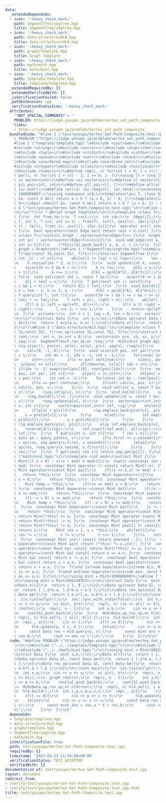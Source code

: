 ```yaml
---
data:
  _extendedDependsOn:
  - icon: ':heavy_check_mark:'
    path: SegmentTree/segtree.hpp
    title: SegmentTree/segtree.hpp
  - icon: ':heavy_check_mark:'
    path: data-structure/HLD.hpp
    title: data-structure/HLD.hpp
  - icon: ':heavy_check_mark:'
    path: graph/template.hpp
    title: Graph Template
  - icon: ':heavy_check_mark:'
    path: math/mint.hpp
    title: math/mint.hpp
  - icon: ':heavy_check_mark:'
    path: template/template.hpp
    title: template/template.hpp
  _extendedRequiredBy: []
  _extendedVerifiedWith: []
  _isVerificationFailed: false
  _pathExtension: cpp
  _verificationStatusIcon: ':heavy_check_mark:'
  attributes:
    '*NOT_SPECIAL_COMMENTS*': ''
    PROBLEM: https://judge.yosupo.jp/problem/vertex_set_path_composite
    links:
    - https://judge.yosupo.jp/problem/vertex_set_path_composite
  bundledCode: "#line 1 \"test/yosupo/Vertex-Set-Path-Composite.test.cpp\"\n#define\
    \ PROBLEM \"https://judge.yosupo.jp/problem/vertex_set_path_composite\"\r\n\r\n\
    #line 1 \"template/template.hpp\"\n#include <iostream>\r\n#include <cmath>\r\n\
    #include <string>\r\n#include <vector>\r\n#include <algorithm>\r\n#include <utility>\r\
    \n#include <tuple>\r\n#include <cstdint>\r\n#include <cstdio>\r\n#include <map>\r\
    \n#include <queue>\r\n#include <set>\r\n#include <stack>\r\n#include <deque>\r\
    \n#include <unordered_map>\r\n#include <unordered_set>\r\n#include <bitset>\r\n\
    #include <cctype>\r\n#include <climits>\r\n#include <functional>\r\n#include <cassert>\r\
    \n#include <numeric>\r\n#define rep(i, n) for(int i = 0; i < (n); i++)\r\n#define\
    \ per(i, n) for(int i = (n) - 1; i >= 0; i--)\r\nusing ll = long long;\r\n#define\
    \ vi vector<int>\r\n#define vvi vector<vi>\r\n#define vl vector<ll>\r\n#define\
    \ pii pair<int, int>\r\n#define pll pair<ll, ll>\r\n#define all(a) (a).begin(),\
    \ (a).end()\r\n#define rall(a) (a).rbegin(), (a).rend()\r\nconstexpr int mod =\
    \ 1000000007;\r\nusing namespace std;\r\ntemplate<class T, class U>\r\nbool chmax(T\
    \ &a, const U &b){ return a < b ? (a = b, 1) : 0; }\r\ntemplate<class T, class\
    \ U>\r\nbool chmin(T &a, const U &b){ return a > b ? (a = b, 1) : 0; }\n#line\
    \ 4 \"test/yosupo/Vertex-Set-Path-Composite.test.cpp\"\n\r\n#line 2 \"graph/template.hpp\"\
    \n\r\n/**\r\n * @brief Graph Template\r\n*/\r\ntemplate <class T>\r\nstruct Edge\
    \ {\r\n  int from,to;\r\n  T cost;\r\n  int idx;\r\n  Edge(){};\r\n  Edge(int\
    \ f, int t, T c=1, int i=-1) : from(f), to(t), cost(c), idx(i){}\r\n  Edge(int\
    \ t) : to(t), from(-1), cost(1), idx(-1){}\r\n  operator int() const{ return to;\
    \ }\r\n  bool operator<(const Edge &e){ return cost < e.cost; }\r\n};\r\ntemplate\
    \ <class T>\r\nstruct Graph : vector<vector<Edge<T>>> {\r\n  Graph(){}\r\n  Graph(const\
    \ int &n) : vector<vector<Edge<T>>>(n){}\r\n  void add_edge(int a, int b, T c=1,\
    \ int i=-1){\r\n    (*this)[a].push_back({ a, b, c, i });\r\n  }\r\n};\r\nusing\
    \ graph = Graph<int>;\n#line 1 \"SegmentTree/segtree.hpp\"\ntemplate <class T,\
    \ T(*op)(const T&,const T&), T(*e)()>\r\nstruct SegmentTree {\r\n  SegmentTree(const\
    \ int _n) : n(_n){\r\n    while((1 << log) < n) log++;\r\n    len = 1 << log;\r\
    \n    d.resize(len * 2, e());\r\n  }\r\n  void update(int k, const T &x){\r\n\
    \    assert(0 <= k && k < n);\r\n    k += len;\r\n    d[k] = x;\r\n    while(k\
    \ > 1){\r\n      k >>= 1;\r\n      d[k] = op(d[k*2], d[k*2+1]);\r\n    }\r\n \
    \ }\r\n  void set(const int i, const T &x){\r\n    assert(0 <= i && i < n);\r\n\
    \    d[i + len] = x;\r\n  }\r\n  T get(const int i) const{\r\n    assert(0 <=\
    \ i && i < n);\r\n    return d[i + len];\r\n  }\r\n  void build(){\r\n    for(int\
    \ k = len - 1; k >= 1; k--)\r\n      d[k] = op(d[2*k], d[2*k+1]);\r\n  }\r\n \
    \ T query(int l, int r){\r\n    assert(0 <= l && l <= r && r <= n);\r\n    l +=\
    \ len; r += len;\r\n    T left = e(), right = e();\r\n    while(l < r){\r\n  \
    \    if(l & 1) left = op(left, d[l++]);\r\n      if(r & 1) right = op(d[--r],\
    \ right);\r\n      l >>= 1; r >>= 1;\r\n    }\r\n    return op(left, right);\r\
    \n  }\r\n  private:\r\n  int n = 1, log = 0, len = 0;\r\n  vector<T> d;\r\n};\r\
    \n\r\n/*\r\nstruct Data {\r\n  int a;\r\n};\r\nData op(const Data &a, const Data\
    \ &b){\r\n  return { min(a.a, b.a) };\r\n}\r\nData e(){\r\n  return { 0 };\r\n\
    }\r\n*/\n#line 3 \"data-structure/HLD.hpp\"\n\r\ntemplate <class T, T(*op)(const\
    \ T&,const T&), T(*rev_op)(const T&,const T&), T(*e)()>\r\nstruct HLD {\r\n  graph\
    \ root;\r\n  int n, in_cnt = 0;\r\n  vector<int> pre, sh, sz, p;\r\n  SegmentTree<T,op,e>\
    \ seg;\r\n  SegmentTree<T,rev_op,e> rseg;\r\n  HLD(const graph &g) : root(g),\
    \ n(g.size()), pre(n), sh(n), sz(n), p(n), seg(n), rseg(n){\r\n    size(0, -1);\r\
    \n    calc(0, -1, 0);\r\n  }\r\n  void size(int pos, int par){\r\n    sz[pos]\
    \ = 1;\r\n    int mx = -1, idx = -1, cnt = -1;\r\n    for(const int &x : root[pos]){\r\
    \n      cnt++;\r\n      if(x == par) continue;\r\n      size(x, pos);\r\n    \
    \  sz[pos] += sz[x];\r\n      if(chmax(mx, sz[x])) idx = cnt;\r\n    }\r\n   \
    \ if(idx != -1) swap(root[pos][0], root[pos][idx]);\r\n  }\r\n  void calc(int\
    \ pos, int par, int v){\r\n    p[pos] = in_cnt++;\r\n    sh[pos] = v;\r\n    pre[pos]\
    \ = par;\r\n    int cnt = -1;\r\n    for(const int &x : root[pos]){\r\n      cnt++;\r\
    \n      if(x == par) continue;\r\n      if(cnt) calc(x, pos, x);\r\n      else\
    \ calc(x, pos, v);\r\n    }\r\n  }\r\n  void set(int u, const T &x){\r\n    seg.set(p[u],\
    \ x);\r\n    rseg.set(p[u], x);\r\n  }\r\n  void build(){\r\n    seg.build();\r\
    \n    rseg.build();\r\n  }\r\n\r\n  void update(int u, const T &x){\r\n    seg.update(p[u],\
    \ x);\r\n    rseg.update(p[u], x);\r\n  }\r\n  vector<pair<int,int>> query_path(int\
    \ u, int v){\r\n    vector<pair<int,int>> lef, rig;\r\n    while(sh[u] != sh[v]){\r\
    \n      if(p[u] < p[v]){\r\n        rig.emplace_back(p[sh[v]], p[v]);\r\n    \
    \    v = pre[sh[v]];\r\n      }\r\n      else{\r\n        lef.emplace_back(p[u],\
    \ p[sh[u]]);\r\n        u = pre[sh[u]];\r\n      }\r\n    }\r\n    if(p[u] < p[v])\
    \ rig.emplace_back(p[u], p[v]);\r\n    else lef.emplace_back(p[u], p[v]);\r\n\
    \    reverse(all(rig));\r\n    lef.insert(lef.end(), all(rig));\r\n    return\
    \ lef;\r\n  }\r\n  T query(int u, int v){\r\n    T res = e();\r\n    for(const\
    \ auto &x : query_path(u, v)){\r\n      if(x.first <= x.second){\r\n        res\
    \ = op(res, seg.query(x.first, x.second+1));\r\n      }else{\r\n        res =\
    \ op(res, rseg.query(x.second, x.first+1));\r\n      }\r\n    }\r\n    return\
    \ res;\r\n  }\r\n  T get(const int i){ return seg.get(p[i]); }\r\n};\n#line 2\
    \ \"math/mint.hpp\"\n\r\ntemplate <int mod>\r\nstruct Mint {\r\n  ll x;\r\n  constexpr\
    \ Mint(ll x = 0) : x((x + mod) % mod){}\r\n  static constexpr int get_mod(){ return\
    \ mod; }\r\n  constexpr Mint operator-() const{ return Mint(-x); }\r\n  constexpr\
    \ Mint operator+=(const Mint &a){\r\n    if((x += a.x) >= mod) x -= mod;\r\n \
    \   return *this;\r\n  }\r\n  constexpr Mint &operator++(){\r\n    if(++x == mod)\
    \ x = 0;\r\n    return *this;\r\n  }\r\n  constexpr Mint operator++(int){\r\n\
    \    Mint temp = *this;\r\n    if(++x == mod) x = 0;\r\n    return temp;\r\n \
    \ }\r\n  constexpr Mint &operator-=(const Mint &a){\r\n    if((x -= a.x) < 0)\
    \ x += mod;\r\n    return *this;\r\n  }\r\n  constexpr Mint &operator--(){\r\n\
    \    if(--x < 0) x += mod;\r\n    return *this;\r\n  }\r\n  constexpr Mint operator--(int){\r\
    \n    Mint temp = *this;\r\n    if(--x < 0) x += mod;\r\n    return temp;\r\n\
    \  }\r\n  constexpr Mint &operator*=(const Mint &a){\r\n    (x *= a.x) %= mod;\r\
    \n    return *this;\r\n  }\r\n  constexpr Mint operator+(const Mint &a) const{\
    \ return Mint(*this) += a; }\r\n  constexpr Mint operator-(const Mint &a) const{\
    \ return Mint(*this) -= a; }\r\n  constexpr Mint operator*(const Mint &a) const{\
    \ return Mint(*this) *= a; }\r\n  constexpr Mint pow(ll t) const{\r\n    if(!t)\
    \ return 1;\r\n    Mint res = 1, v = *this;\r\n    while(t){\r\n      if(t & 1)\
    \ res *= v;\r\n      v *= v;\r\n      t >>= 1;\r\n    }\r\n    return res;\r\n\
    \  }\r\n  constexpr Mint inv() const{ return pow(mod - 2); }\r\n  constexpr Mint\
    \ &operator/=(const Mint &a){ return (*this) *= a.inv(); }\r\n  constexpr Mint\
    \ operator/(const Mint &a) const{ return Mint(*this) /= a; }\r\n  constexpr bool\
    \ operator==(const Mint &a) const{ return x == a.x; }\r\n  constexpr bool operator!=(const\
    \ Mint &a) const{ return x != a.x; }\r\n  constexpr bool operator<(const Mint\
    \ &a) const{ return x < a.x; }\r\n  constexpr bool operator>(const Mint &a) const{\
    \ return x > a.x; }\r\n  friend istream &operator>>(istream &is, Mint &a){ return\
    \ is >> a.x; }\r\n  friend ostream &operator<<(ostream &os, const Mint &a){ return\
    \ os << a.x; }\r\n};\r\n//using mint = Mint<1000000007>;\n#line 7 \"test/yosupo/Vertex-Set-Path-Composite.test.cpp\"\
    \n\r\nusing mint = Mint<998244353>;\r\n\r\nstruct Data {\r\n  mint a,b;\r\n};\r\
    \nData e(){\r\n  return { 1, 0 };\r\n}\r\nData op(const Data &l, const Data &m){\r\
    \n  return { l.a*m.a, l.b*m.a + m.b };\r\n}\r\nData rev_op(const Data &l, const\
    \ Data &m){\r\n  return { m.a*l.a, m.b*l.a + l.b };\r\n}\r\n\r\nint main(){\r\n\
    \  cin.tie(nullptr);\r\n  ios::sync_with_stdio(false);\r\n  int n,q;\r\n  cin\
    \ >> n >> q;\r\n  vi a(n), b(n);\r\n  rep(i, n) cin >> a[i] >> b[i];\r\n  graph\
    \ root(n);\r\n  rep(i, n - 1){\r\n    int a,b;\r\n    cin >> a >> b;\r\n    root[a].push_back(b);\r\
    \n    root[b].push_back(a);\r\n  }\r\n  HLD<Data,op,rev_op,e> hld(root);\r\n \
    \ rep(i, n) hld.set(i, { a[i], b[i] });\r\n  hld.build();\r\n  int t,p,c,d,u,v,x;\r\
    \n  rep(_, q){\r\n    cin >> t;\r\n    if(t == 0){\r\n      cin >> p >> c >> d;\r\
    \n      hld.update(p, { c, d });\r\n    }else{\r\n      cin >> u >> v >> x;\r\n\
    \      const Data res = hld.query(u, v);\r\n      const mint ans = res.a * x +\
    \ res.b;\r\n      cout << ans << \"\\n\";\r\n    }\r\n  }\r\n}\n"
  code: "#define PROBLEM \"https://judge.yosupo.jp/problem/vertex_set_path_composite\"\
    \r\n\r\n#include \"../../template/template.hpp\"\r\n\r\n#include \"../../data-structure/HLD.hpp\"\
    \r\n#include \"../../math/mint.hpp\"\r\n\r\nusing mint = Mint<998244353>;\r\n\r\
    \nstruct Data {\r\n  mint a,b;\r\n};\r\nData e(){\r\n  return { 1, 0 };\r\n}\r\
    \nData op(const Data &l, const Data &m){\r\n  return { l.a*m.a, l.b*m.a + m.b\
    \ };\r\n}\r\nData rev_op(const Data &l, const Data &m){\r\n  return { m.a*l.a,\
    \ m.b*l.a + l.b };\r\n}\r\n\r\nint main(){\r\n  cin.tie(nullptr);\r\n  ios::sync_with_stdio(false);\r\
    \n  int n,q;\r\n  cin >> n >> q;\r\n  vi a(n), b(n);\r\n  rep(i, n) cin >> a[i]\
    \ >> b[i];\r\n  graph root(n);\r\n  rep(i, n - 1){\r\n    int a,b;\r\n    cin\
    \ >> a >> b;\r\n    root[a].push_back(b);\r\n    root[b].push_back(a);\r\n  }\r\
    \n  HLD<Data,op,rev_op,e> hld(root);\r\n  rep(i, n) hld.set(i, { a[i], b[i] });\r\
    \n  hld.build();\r\n  int t,p,c,d,u,v,x;\r\n  rep(_, q){\r\n    cin >> t;\r\n\
    \    if(t == 0){\r\n      cin >> p >> c >> d;\r\n      hld.update(p, { c, d });\r\
    \n    }else{\r\n      cin >> u >> v >> x;\r\n      const Data res = hld.query(u,\
    \ v);\r\n      const mint ans = res.a * x + res.b;\r\n      cout << ans << \"\\\
    n\";\r\n    }\r\n  }\r\n}"
  dependsOn:
  - template/template.hpp
  - data-structure/HLD.hpp
  - graph/template.hpp
  - SegmentTree/segtree.hpp
  - math/mint.hpp
  isVerificationFile: true
  path: test/yosupo/Vertex-Set-Path-Composite.test.cpp
  requiredBy: []
  timestamp: '2023-03-13 21:54:49+09:00'
  verificationStatus: TEST_ACCEPTED
  verifiedWith: []
documentation_of: test/yosupo/Vertex-Set-Path-Composite.test.cpp
layout: document
redirect_from:
- /verify/test/yosupo/Vertex-Set-Path-Composite.test.cpp
- /verify/test/yosupo/Vertex-Set-Path-Composite.test.cpp.html
title: test/yosupo/Vertex-Set-Path-Composite.test.cpp
---
```

